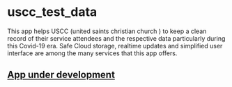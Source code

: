 # uscc_test_data
This app helps USCC (united saints christian church ) to keep a clean record of their service attendees and the respective data particularly
during this Covid-19 era. Safe Cloud storage, realtime updates and simplified user interface are among the many services that this app offers.

## [App under development]( https://github.com/Ericgacoki/uscc_test_data/edit/master/README.md)
